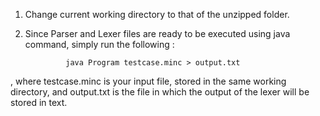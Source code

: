 1. Change current working directory to that of the unzipped folder. 
2. Since Parser and Lexer files are ready to be executed using java command, simply run the following :
				
				java Program testcase.minc > output.txt
				
, where testcase.minc is your input file, stored in the same working directory,
and output.txt is the file in which the output of the lexer will be stored in text.
		
